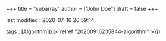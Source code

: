 +++
title = "subarray"
author = ["John Doe"]
draft = false
+++

last modified
: 2020-07-16 20:59:14


tags
: [Algorithm]({{< relref "20200916235844-algorithm" >}})
